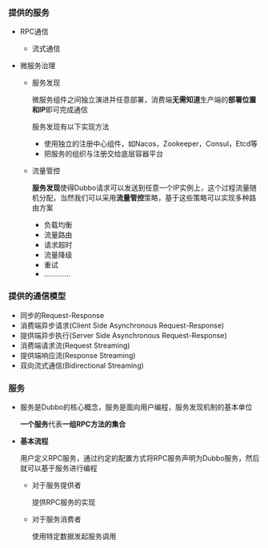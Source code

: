 ### **提供的服务**

* RPC通信

  * 流式通信

* 微服务治理

  * 服务发现

    微服务组件之间独立演进并任意部署，消费端**无需知道**生产端的**部署位置和IP**即可完成通信

    服务发现有以下实现方法

    * 使用独立的注册中心组件，如Nacos，Zookeeper，Consul，Etcd等
    * 把服务的组织与注册交给底层容器平台

  * 流量管控

    **服务发现**使得Dubbo请求可以发送到任意一个IP实例上，这个过程流量随机分配，当然我们可以采用**流量管控**策略，基于这些策略可以实现多种路由方案

    * 负载均衡
    * 流量路由
    * 请求超时
    * 流量降级
    * 重试
    * .............



### **提供的通信模型**

* 同步的Request-Response
* 消费端异步请求(Client Side Asynchronous Request-Response)
* 提供端异步执行(Server Side Asynchronous Request-Response)
* 消费端请求流(Request Streaming)
* 提供端响应流(Response Streaming)
* 双向流式通信(Bidirectional Streaming)





### **服务**

* 服务是Dubbo的核心概念，服务是面向用户编程，服务发现机制的基本单位

   **一个服务**代表**一组RPC方法的集合**

* **基本流程**

  用户定义RPC服务，通过约定的配置方式将RPC服务声明为Dubbo服务，然后就可以基于服务进行编程

  * 对于服务提供者

    提供RPC服务的实现

  * 对于服务消费者

    使用特定数据发起服务调用